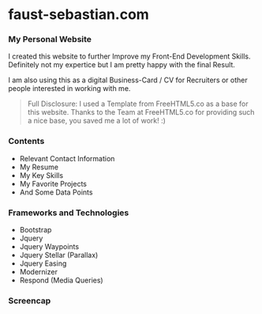 # faust-sebastian.com
### My Personal Website 

I created this website to further Improve my Front-End Development Skills.
Definitely not my expertice but I am pretty happy with the final Result.

I am also using this as a digital Business-Card / CV for Recruiters or other people interested in working with me.

> Full Disclosure: I used a Template from FreeHTML5.co as a base for this website. 
Thanks to the Team at FreeHTML5.co for providing such a nice base, you saved me a lot of work! :)

### Contents
- Relevant Contact Information
- My Resume 
- My Key Skills
- My Favorite Projects
- And Some Data Points

### Frameworks and Technologies
- Bootstrap
- Jquery
- Jquery Waypoints
- Jquery Stellar (Parallax)
- Jquery Easing
- Modernizer
- Respond (Media Queries)

### Screencap



